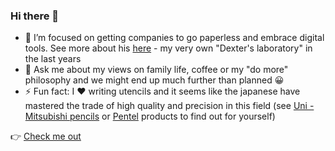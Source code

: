 ### Hi there 👋

- 🔭 I’m focused on getting companies to go paperless and embrace digital tools. See more about his [here](https://asw.ro/) - my very own "Dexter's laboratory" in the last years
- 💬 Ask me about my views on family life, coffee or my "do more" philosophy and we might end up much further than planned 😀
- ⚡ Fun fact: I ❤️ writing utencils and it seems like the japanese have mastered the trade of high quality and precision in this field (see [Uni -Mitsubishi pencils](https://www.uniball.com/home/index.html) or [Pentel](http://www.pentelworld.com/) products to find out for yourself)

👉 [Check me out](https://ovidiuchis.github.io/)
